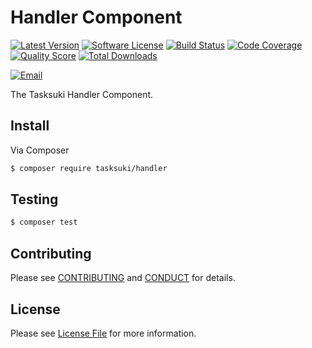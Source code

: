 # Handler Component

[![Latest Version](https://img.shields.io/github/release/Tasksuki/handler.svg?style=flat-square)](https://github.com/tasksuki/handler/releases)
[![Software License](https://img.shields.io/badge/license-MIT-brightgreen.svg?style=flat-square)](LICENSE)
[![Build Status](https://img.shields.io/travis/tasksuki/handler.svg?style=flat-square)](https://travis-ci.org/tasksuki/handler)
[![Code Coverage](https://img.shields.io/scrutinizer/coverage/g/tasksuki/handler.svg?style=flat-square)](https://scrutinizer-ci.com/g/tasksuki/handler)
[![Quality Score](https://img.shields.io/scrutinizer/g/tasksuki/handler.svg?style=flat-square)](https://scrutinizer-ci.com/g/tasksuki/handler)
[![Total Downloads](https://img.shields.io/packagist/dt/tasksuki/handler.svg?style=flat-square)](https://packagist.org/packages/tasksuki/handler)

[![Email](https://img.shields.io/badge/email-team@tasksuki.io-blue.svg?style=flat-square)](mailto:team@tasksuki.io)

The Tasksuki Handler Component.


## Install

Via Composer

```bash
$ composer require tasksuki/handler
```

## Testing

```bash
$ composer test
```


## Contributing

Please see [CONTRIBUTING](CONTRIBUTING.md) and [CONDUCT](CONDUCT.md) for details.


## License

Please see [License File](LICENSE) for more information.
